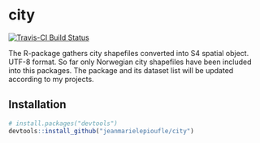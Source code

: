 # city

[![Travis-CI Build Status](https://travis-ci.org/jeanmarielepioufle/city.svg?branch=master)](https://travis-ci.org/jeanmarielepioufle/city)

The R-package gathers city shapefiles converted into S4 spatial object. UTF-8 format.
So far only Norwegian city shapefiles have been included into this packages.
The package and its dataset list will be updated according to my projects.

## Installation

```R
# install.packages("devtools")
devtools::install_github("jeanmarielepioufle/city")
```
